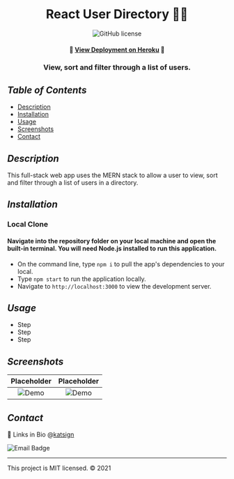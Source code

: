 <div align="center">

# React User Directory 👩‍💻
![GitHub license](https://img.shields.io/badge/License-MIT-green)

#### 📍 [View Deployment on Heroku](path) 📍

### View, sort and filter through a list of users.
</div>

## *Table of Contents*

- [Description](#description)
- [Installation](#installation)
- [Usage](#usage)
- [Screenshots](#screenshots)
- [Contact](#contact)

## *Description*

This full-stack web app uses the MERN stack to allow a user to view, sort and filter through a list of users in a directory.

## *Installation*

### Local Clone

#### Navigate into the repository folder on your local machine and open the built-in terminal. You will need Node.js installed to run this application.

- On the command line, type `npm i` to pull the app's dependencies to your local.
- Type `npm start` to run the application locally.
- Navigate to `http://localhost:3000` to view the development server.

## *Usage*

- Step
- Step
- Step

## *Screenshots*

Placeholder  |  Placeholder
:-------------------------:|:-------------------------:
![Demo](./public/img/)  |  ![Demo](./public/img/)

## *Contact*

🔗 Links in Bio @[katsign](https://github.com/katsign)

![Email Badge](https://img.shields.io/badge/Email%20Me-mailtokatsign%40gmail.com-d8bfd8)

---
This project is MIT licensed. &copy; 2021
